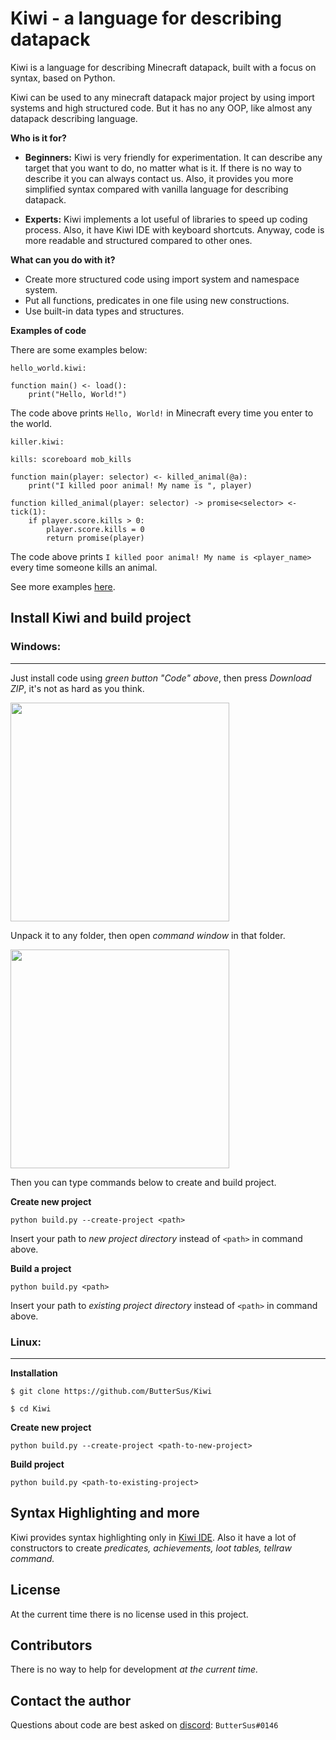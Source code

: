 # Kiwi - a language for describing datapack

Kiwi is a language for describing Minecraft datapack, built with
a focus on syntax, based on Python.

Kiwi can be used to any minecraft datapack major project by using import
systems and high structured code.
But it has no any OOP, like almost any datapack describing language.

**Who is it for?**

- **Beginners:** Kiwi is very friendly for experimentation. It can describe any
target that you want to do, no matter what is it. If there is no way to describe it
you can always contact us. Also, it provides you more simplified syntax compared
with vanilla language for describing datapack.

- **Experts:** Kiwi implements a lot useful of libraries to speed up coding process.
Also, it have Kiwi IDE with keyboard shortcuts. Anyway, code is more readable and
structured compared to other ones.

**What can you do with it?**

- Create more structured code using import system and namespace system.
- Put all functions, predicates in one file using new constructions.
- Use built-in data types and structures.

**Examples of code**

There are some examples below:

`hello_world.kiwi:`
```text
function main() <- load():
    print("Hello, World!")
```

The code above prints `Hello, World!` in Minecraft every time you enter to the world.

`killer.kiwi:`
```text
kills: scoreboard mob_kills

function main(player: selector) <- killed_animal(@a):
    print("I killed poor animal! My name is ", player)

function killed_animal(player: selector) -> promise<selector> <- tick(1):
    if player.score.kills > 0:
        player.score.kills = 0
        return promise(player)
```

The code above prints `I killed poor animal! My name is <player_name>`
every time someone kills an animal.

See more examples [here]().

## Install Kiwi and build project

### Windows:
***

Just install code using _green button "Code" above_, then press
_Download ZIP_, it's not as hard as you think.

<img style="height:350px" src=https://helpdeskgeek.com/wp-content/pictures/2021/06/11CodeButtonDownloadZip.png alt="">

Unpack it to any folder, then open _command window_ in that folder. 

<img style="height:350px" alt="" src=https://www.groovypost.com/wp-content/uploads/2018/11/03-Open-Command-Window-Here-option-on-context-menu-in-folder.png>

Then you can type commands below to create and build project.

**Create new project**

`python build.py --create-project <path>`

Insert your path to _new project directory_ instead of `<path>` in command above.

**Build a project**

`python build.py <path>`

Insert your path to _existing project directory_ instead of `<path>` in command above.

### Linux:
***

**Installation**

`$ git clone https://github.com/ButterSus/Kiwi`

`$ cd Kiwi`

**Create new project**

`python build.py --create-project <path-to-new-project>`

**Build project**

`python build.py <path-to-existing-project>`

## Syntax Highlighting and more

Kiwi provides syntax highlighting only in [Kiwi IDE]().
Also it have a lot of constructors to create _predicates, achievements,
loot tables, tellraw command._

## License

At the current time there is no license used in this project.

## Contributors

There is no way to help for development _at the current time._

## Contact the author

Questions about code are best asked on [discord](https://discord.com/):
`ButterSus#0146`
